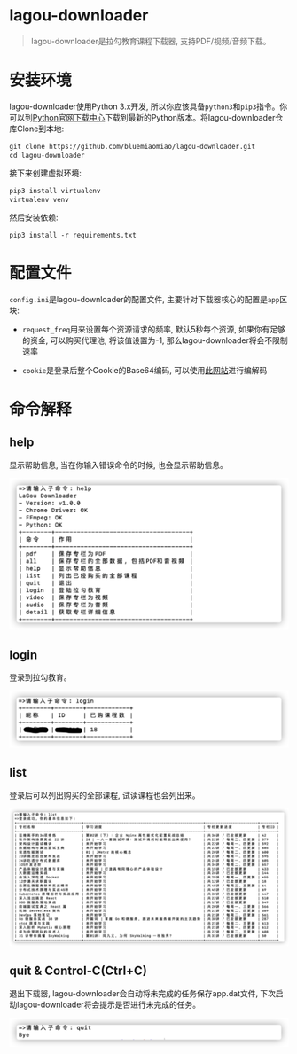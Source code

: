 # lagou-downloader

> lagou-downloader是拉勾教育课程下载器, 支持PDF/视频/音频下载。

# 安装环境

lagou-downloader使用Python 3.x开发, 所以你应该具备`python3`和`pip3`指令。你可以到[Python官网下载中心](https://www.python.org/downloads/)下载到最新的Python版本。将lagou-downloader仓库Clone到本地:

```
git clone https://github.com/bluemiaomiao/lagou-downloader.git
cd lagou-downloader
```

接下来创建虚拟环境:

```
pip3 install virtualenv
virtualenv venv
```

然后安装依赖:

```
pip3 install -r requirements.txt
```

# 配置文件

`config.ini`是lagou-downloader的配置文件, 主要针对下载器核心的配置是`app`区块:

- `request_freq`用来设置每个资源请求的频率, 默认5秒每个资源, 如果你有足够的资金, 可以购买代理池, 将该值设置为-1, 那么lagou-downloader将会不限制速率

- `cookie`是登录后整个Cookie的Base64编码, 可以使用[此网站](https://base64.us)进行编解码

# 命令解释

## help

显示帮助信息, 当在你输入错误命令的时候, 也会显示帮助信息。

![assets/lagou-downloader-help-command.png](assets/lagou-downloader-help-command.png)

## login

登录到拉勾教育。

![assets/lagou-downloader-login-command.png](assets/lagou-downloader-login-command.png)

## list

登录后可以列出购买的全部课程, 试读课程也会列出来。

![assets/lagou-downloader-list-command.png](assets/lagou-downloader-list-command.png)

## quit & Control-C(Ctrl+C)

退出下载器, lagou-downloader会自动将未完成的任务保存app.dat文件, 下次启动lagou-downloader将会提示是否进行未完成的任务。

![assets/lagou-downloader-quit-command.png](assets/lagou-downloader-quit-command.png)
